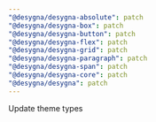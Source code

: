 ```yaml
---
"@desygna/desygna-absolute": patch
"@desygna/desygna-box": patch
"@desygna/desygna-button": patch
"@desygna/desygna-flex": patch
"@desygna/desygna-grid": patch
"@desygna/desygna-paragraph": patch
"@desygna/desygna-span": patch
"@desygna/desygna-core": patch
"@desygna/desygna": patch
---
```


Update theme types
